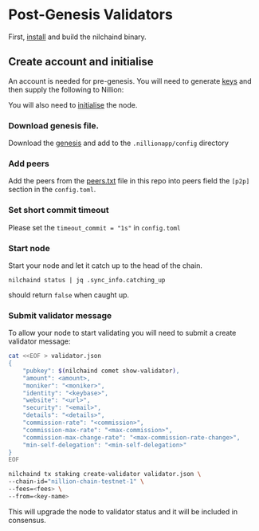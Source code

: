 # Post-Genesis Validators

First, [install](./INSTALL.md) and build the nilchaind binary.

## **Create account and initialise**

An account is needed for pre-genesis. You will need to generate [keys](./KEYS.md) and then supply the following to Nillion:

You will also need to [initialise](./INITIALISE.md) the node.

### Download genesis file.

Download the [genesis](../genesis.json) and add to the `.nillionapp/config` directory

### Add peers

Add the peers from the [peers.txt](../peers.txt) file in this repo into peers field the `[p2p]` section in the `config.toml`.

### Set short commit timeout

Please set the `timeout_commit = "1s"` in `config.toml`

### Start node

Start your node and let it catch up to the head of the chain.

```
nilchaind status | jq .sync_info.catching_up
```
should return `false` when caught up.  

### **Submit validator message**

To allow your node to start validating you will need to submit a create validator message:

```bash
cat <<EOF > validator.json
{
	"pubkey": $(nilchaind comet show-validator),
	"amount": <amount>,
	"moniker": "<moniker>",
	"identity": "<keybase>",
	"website": "<url>",
	"security": "<email>",
	"details": "<details>",
	"commission-rate": "<commission>",
	"commission-max-rate": "<max-commission>",
	"commission-max-change-rate": "<max-commission-rate-change>",
	"min-self-delegation": "<min-self-delegation>"
}
EOF

nilchaind tx staking create-validator validator.json \
--chain-id="nillion-chain-testnet-1" \
--fees=<fees> \
--from=<key-name>
```

This will upgrade the node to validator status and it will be included in consensus.
